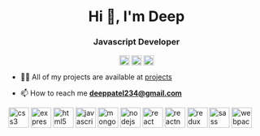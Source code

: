 <h1 align="center">Hi 👋, I'm Deep</h1>
<h3 align="center">Javascript Developer</h3>
<p align="center">
<a href="https://dev.to/deeppatel234" target="blank"><img align="center" src="https://cdn.jsdelivr.net/npm/simple-icons@3.0.1/icons/dev-dot-to.svg" alt="deeppatel234" height="20" width="20" /></a>
<a href="https://twitter.com/deepp234" target="blank"><img align="center" src="https://cdn.jsdelivr.net/npm/simple-icons@3.0.1/icons/twitter.svg" alt="deepp234" height="20" width="20" /></a>
<a href="https://linkedin.com/in/deeppatel234" target="blank"><img align="center" src="https://cdn.jsdelivr.net/npm/simple-icons@3.0.1/icons/linkedin.svg" alt="deeppatel234" height="20" width="20" /></a>
</p>

- 👨‍💻 All of my projects are available at [projects](https://deeppatel234.github.io/#work)

- 📫 How to reach me **deeppatel234@gmail.com**

<p align="left"><img src="https://devicons.github.io/devicon/devicon.git/icons/css3/css3-original-wordmark.svg" alt="css3" width="40" height="40"/> <img src="https://devicons.github.io/devicon/devicon.git/icons/express/express-original-wordmark.svg" alt="express" width="40" height="40"/> <img src="https://devicons.github.io/devicon/devicon.git/icons/html5/html5-original-wordmark.svg" alt="html5" width="40" height="40"/> <img src="https://devicons.github.io/devicon/devicon.git/icons/javascript/javascript-original.svg" alt="javascript" width="40" height="40"/> <img src="https://devicons.github.io/devicon/devicon.git/icons/mongodb/mongodb-original-wordmark.svg" alt="mongodb" width="40" height="40"/> <img src="https://devicons.github.io/devicon/devicon.git/icons/nodejs/nodejs-original-wordmark.svg" alt="nodejs" width="40" height="40"/> <img src="https://devicons.github.io/devicon/devicon.git/icons/react/react-original-wordmark.svg" alt="react" width="40" height="40"/> <img src="https://reactnative.dev/img/header_logo.svg" alt="reactnative" width="40" height="40"/> <img src="https://devicons.github.io/devicon/devicon.git/icons/redux/redux-original.svg" alt="redux" width="40" height="40"/> <img src="https://devicons.github.io/devicon/devicon.git/icons/sass/sass-original.svg" alt="sass" width="40" height="40"/> <img src="https://devicons.github.io/devicon/devicon.git/icons/webpack/webpack-original.svg" alt="webpack" width="40" height="40"/></p><p><img align="left" 
